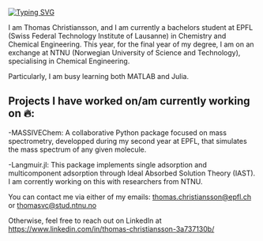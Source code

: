 [![Typing SVG](https://readme-typing-svg.demolab.com/?lines=Hi+there+,+it's+Thomas!;Welcome+to+my+GitHub+account)](https://git.io/typing-svg)

I am Thomas Christiansson, and I am currently a bachelors student at EPFL (Swiss Federal Technology Institute of Lausanne) in Chemistry and Chemical Engineering. This year, for the final year of my degree, I am on an exchange at NTNU (Norwegian University of Science and Technology), specialising in Chemical Engineering.

Particularly, I am busy learning both MATLAB and Julia.

## Projects I have worked on/am currently working on 🔥:

-MASSIVEChem: A collaborative Python package focused on mass spectrometry, developped during my second year at EPFL, that simulates the mass spectrum of any given molecule. 

-Langmuir.jl: This package implements single adsorption and multicomponent adsorption through Ideal Absorbed Solution Theory (IAST). I am corrently working on this with researchers from NTNU.

You can contact me via either of my emails: thomas.christiansson@epfl.ch or thomasvc@stud.ntnu.no 

Otherwise, feel free to reach out on LinkedIn at https://www.linkedin.com/in/thomas-christiansson-3a737130b/
